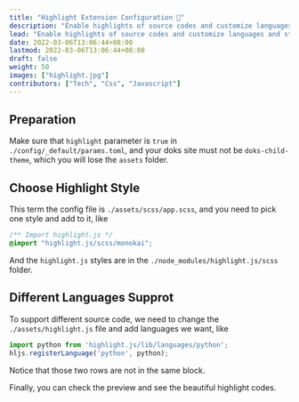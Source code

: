 ```yaml
---
title: "Highlight Extension Configuration 🎨"
description: "Enable highlights of source codes and customize languages and styles."
lead: "Enable highlights of source codes and customize languages and styles."
date: 2022-03-06T13:06:44+08:00
lastmod: 2022-03-06T13:06:44+08:00
draft: false
weight: 50
images: ["highlight.jpg"]
contributors: ["Tech", "Css", "Javascript"]
---
```


## Preparation

Make sure that `highlight` parameter is `true` in `./config/_default/params.toml`, and your doks site must not be `doks-child-theme`, which you will lose the `assets` folder.

## Choose Highlight Style

This term the config file is `./assets/scss/app.scss`, and you need to pick one style and add to it, like

```scss
/** Import highlight.js */
@import "highlight.js/scss/monokai";
```

And the `highlight.js` styles are in the `./node_modules/highlight.js/scss` folder.

## Different Languages Supprot

To support different source code, we need to change the `./assets/highlight.js` file and add languages we want, like

```javascript
import python from 'highlight.js/lib/languages/python';
hljs.registerLanguage('python', python);
```

Notice that those two rows are not in the same block.

Finally, you can check the preview and see the beautiful highlight codes.
